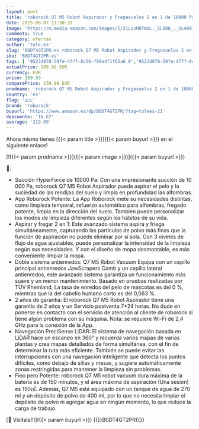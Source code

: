 ```yaml
---
layout: post
title: 'roborock Q7 M5 Robot Aspirador y Fregasuelos 2 en 1 de 10000 Pa  Robot Vacuum con Doble Sistema Antienredos  Navegación PreciSense LiDAR  Controlado por App y Comando por Voz  Blanco'
date: 2025-08-07 11:50:39
image: 'https://m.media-amazon.com/images/I/31LosM8TmOL._SL500_._SL400_.jpg'
comments: true
category: ofertas
author: 'tole.es'
slug: 'B0DT4GT2PR-es roborock Q7 M5 Robot Aspirador y Fregasuelos 2 en 1 de...'
sku: 'B0DT4GT2PR-es'
tags: [ '9523d978-59fe-477f-8c56-f69a4f1f65a6_0','9523d978-59fe-477f-8c56-f69a4f1f65a6_701','9523d978-59fe-477f-8c56-f69a4f1f65a6_9101','Arborist Merchandising Root','Aspiración, limpieza y cuidado de suelo y ventanas','Aspiradoras','Hogar y cocina','New Arrivals Social: Home and Kitchen','Robots aspiradores','Self Service','Special Features Stores','roborock','top brands_home_and_kitchen','🇪🇸', ]
actualPrice: 199.99 EUR
currency: EUR
price: 199.99
comparePrice: 239.99 EUR
prodname: 'roborock Q7 M5 Robot Aspirador y Fregasuelos 2 en 1 de 10000 Pa  Robot Vacuum con Doble Sistema Antienredos  Navegación PreciSense LiDAR  Controlado por App y Comando por Voz  Blanco'
country: 'es'
flag: '🇪🇸'
brand: 'roborock'
buyurl: 'https://www.amazon.es/dp/B0DT4GT2PR/?tag=tolees-21'
descuento: '16.67'
average: '219.99'
---
```


Ahora mismo tienes [{{< param title >}}]({{< param buyurl >}}) en el siguiente enlace!

[![{{< param prodname >}}]({{< param image >}})]({{< param buyurl >}})

🔎:

- Succión HyperForce de 10000 Pa: Con una impresionante succión de 10 000 Pa, roborock Q7 M5 Robot Aspirador puede aspirar el pelo y la suciedad de las rendijas del suelo y limpia en profundidad las alfombras.
- App Roborock Potente: La App Roborock mete su necesidades distintas, como limpieza temporal, refuerzo automático para alfombras, fregado potente, limpia en la dirección del suelo. Tambien puede personalizar los modos de limpieza diferentes según los hábitos de su vida.
- Aspirar y fregar 2 en 1: Este avanzado sistema aspira y friega simultáneamente, capturando las partículas de polvo más finas que la función de aspiración no puede eliminar por sí sola. Con 3 niveles de flujo de agua ajustables, puede personalizar la intensidad de la limpieza según sus necesidades. Y con el diseño de mopa desmontable, es más conveniente limpiar la mopa.
- Doble sistema antienredos: Q7 M5 Robot Vacuum Equipa con un cepillo principal antienredos JawScrapers Comb y un cepillo lateral antienredos, este avanzado sistema garantiza un funcionamiento más suave y un menor mantenimiento. Basado en pruebas realizadas por TÜV Rheinland, La tasa de enredos del pelo de mascotas es del 0 %, mientras que la del cabello humano corto es del 0,063 %.
- 2 años de garantía: El roborock Q7 M5 Robot Aspirador tiene una garantía de 2 años y un Servicio postventa 7*24 horas. No dude en ponerse en contacto con el servicio de atención al cliente de roborock si tiene algún problema con su máquina. Nota: se requiere Wi-Fi de 2,4 GHz para la conexión de la App.
- Navegación PreciSense LiDAR: El sistema de navegación basada en LiDAR hace un escaneo en 360° y recuerda varios mapas de varias plantas y crea mapas detallados de forma simultánea, con el fin de determinar la ruta más eficiente. También se puede evitar las interrupciones con una navegación inteligente que detecta los puntos difíciles, como debajo de sillas y mesas, y sugiere automáticamente zonas restringidas para mantener la limpieza sin problemas.
- Fino pero Potente: roborock Q7 M5 robot vacuum dura máxima de la batería es de 150 minutos, y el área máxima de aspiración (Una sesión) es 150㎡. Además, Q7 M5 está equipado con un tanque de agua de 270 ml y un depósito de polvo de 400 ml, por lo que no necesita limpiar el depósito de polvo ni agregar agua en ningún momento, lo que reduce la carga de trabajo.

[🛒 Visítala!!!]({{< param buyurl >}})
{{<world>}}B0DT4GT2PR{{</world>}}
